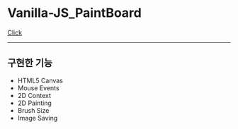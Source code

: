 # Vanilla-JS_PaintBoard

[Click](https://zlwhskite.github.io/Vanilla-JS_PaintBoard/)

***
## 구현한 기능
* HTML5 Canvas
* Mouse Events
* 2D Context
* 2D Painting
* Brush Size
* Image Saving
